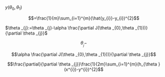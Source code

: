 $y(\theta _{0},\theta _{1})$

$$=\frac{1}{m}\sum_{i=1}^{m}(\hat{y_{i}}-y_{i})^{2}$$

$\theta _{j}:=\theta _{j}-\alpha \frac{\partial J(\theta _{0},\theta _{1}))}{\partial \theta _{j}}$

$$\theta _{_{j}}-$$

$$\alpha \frac{\partial J(\theta _{0},\theta _{1}))}{\partial \theta _{j}}$$


$$\frac{\partial}{\partial \theta _{j}}\frac{1}{2m}\sum_{i=1}^{m}(h_{\theta }(x^{i})-y^{i})^{2}$$
